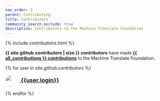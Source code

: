 ```yaml
---
nav_order: 3
parent: Contributing
title: Contributors
community_search_exclude: true
description: Contributors to the Machine Translate Foundation
---
```


{% include contributions.html %}

**{{ site.github.contributors | size }} contributors** have made **[{{ all_contributions }} contributions](https://github.com/machinetranslate/machinetranslate.org/graphs/contributors?type=a)** to the Machine Translate Foundation.

<div id='contributors'>
  {% for user in site.github.contributors %}
    <p>
      <a
          href='{{user.html_url}}'
          style='font-size: large; font-weight: bold;'
          name='{{user.login}}'>
        <image
          src='{{user.avatar_url}}'
          style='vertical-align: middle; width: 2em; max-width: 50%; margin-right: 0.5em; border-radius: 50%;'
        />
        {{user.login}}
      </a>
    </p>
  {% endfor %}
</div>

<!--- Random sort --->
<script>
  var div = document.getElementById('contributors');
  for (var i = div.children.length; i >= 0; i--) {
    div.appendChild(div.children[Math.random() * i | 0]);
  }
</script>
